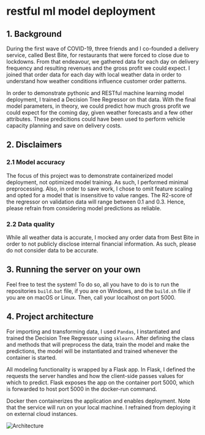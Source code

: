 # restful ml model deployment

## 1. Background
During the first wave of COVID-19, three friends and I co-founded a delivery service, called Best Bite, for restaurants that were forced to close due to lockdowns. From that endeavour, we gathered data for each day on delivery frequency and resulting revenues and the gross profit we could expect. I joined that order data for each day with local weather data in order to understand how weather conditions influence customer order patterns. 

In order to demonstrate pythonic and RESTful machine learning model deployment, I trained a Decision Tree Regressor on that data. With the final model parameters, in theory, we could predict how much gross profit we could expect for the coming day, given weather forecasts and a few other attributes. These predicitions could have been used to perform vehicle capacity planning and save on delivery costs.

## 2. Disclaimers
### 2.1 Model accuracy
The focus of this project was to demonstrate containerized model deployment, not optimized model training. As such, I performed minimal preprocessing. Also, in order to save work, I chose to omit feature scaling and opted for a model that is insensitive to value ranges. The R2-score of the regressor on validation data will range between 0.1 and 0.3. Hence, please refrain from considering model predictions as reliable.

### 2.2 Data quality
While all weather data is accurate, I mocked any order data from Best Bite in order to not publicly disclose internal financial information. As such, please do not consider data to be accurate.

## 3. Running the server on your own
Feel free to test the system! To do so, all you have to do is to run the repositories ```build.bat``` file, if you are on Windows, and the ```build.sh``` file if you are on macOS or Linux. Then, call your localhost on port 5000.

## 4. Project architecture
For importing and transforming data, I used ```Pandas```, I instantiated and trained the Decision Tree Regressor using ```sklearn```. After defining the class and methods that will preprocess the data, train the model and make the predictions, the model will be instantiated and trained whenever the container is started. 

All modeling functionality is wrapped by a Flask app. In Flask, I defined the requests the server handles and how the client-side passes values for which to predict. Flask exposes the app on the container port 5000, which is forwarded to host port 5000 in the docker-run command. 

Docker then containerizes the application and enables deployment. Note that the service will run on your local machine. I refrained from deploying it on external cloud instances.

<img src="./architecture.jpg" alt="Architecture">




